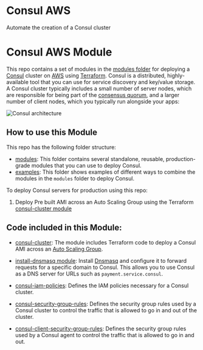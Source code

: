 # Consul AWS
Automate the creation of a Consul cluster

# Consul AWS Module

This repo contains a set of modules in the [modules folder](https://github.com/arifurreza/devops_challenge_clark/tree/master/modules) for deploying a [Consul](https://www.consul.io/) cluster on [AWS](https://aws.amazon.com/) using [Terraform](https://www.terraform.io/). Consul is a distributed, highly-available tool that you can use for service discovery and key/value storage. A Consul cluster typically includes a small number
of server nodes, which are responsible for being part of the [consensus quorum](https://www.consul.io/docs/internals/consensus.html), and a larger number of client nodes, which you typically 
run alongside your apps:

![Consul architecture](https://github.com/arifurreza/devops_challenge_clark/blob/master/_docs/consul_architecture.png?raw=true)



## How to use this Module

This repo has the following folder structure:

* [modules](https://github.com/arifurreza/devops_challenge_clark/tree/master/modules): This folder contains several standalone, reusable, production-grade modules that you can use to deploy Consul.
* [examples](https://github.com/arifurreza/devops_challenge_clark/tree/master/examples): This folder shows examples of different ways to combine the modules in the `modules` folder to deploy Consul.

To deploy Consul servers for production using this repo:
   
1. Deploy Pre built AMI across an Auto Scaling Group using the Terraform [consul-cluster module](https://github.com/arifurreza/devops_challenge_clark/tree/master/modules/consul-cluster) 


## Code included in this Module:

* [consul-cluster](https://github.com/arifurreza/devops_challenge_clark/tree/master/modules/consul-cluster): The module includes Terraform code to deploy a Consul AMI across an [Auto 
  Scaling Group](https://aws.amazon.com/autoscaling/). 

* [install-dnsmasq module](https://github.com/arifurreza/devops_challenge_clark/tree/master/modules/install-dnsmasq): Install [Dnsmasq](http://www.thekelleys.org.uk/dnsmasq/doc.html)
  and configure it to forward requests for a specific domain to Consul. This allows you to use Consul as a DNS server
  for URLs such as `payment.service.consul`.

* [consul-iam-policies](https://github.com/arifurreza/devops_challenge_clark/tree/master/modules/consul-iam-policies): Defines the IAM policies necessary for a Consul cluster. 

* [consul-security-group-rules](https://github.com/arifurreza/devops_challenge_clark/tree/master/modules/consul-security-group-rules): Defines the security group rules used by a 
  Consul cluster to control the traffic that is allowed to go in and out of the cluster.

* [consul-client-security-group-rules](https://github.com/arifurreza/devops_challenge_clark/tree/master/modules/consul-client-security-group-rules): Defines the security group rules
  used by a Consul agent to control the traffic that is allowed to go in and out.





